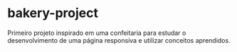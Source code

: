 # bakery-project
Primeiro projeto inspirado em uma confeitaria para estudar o desenvolvimento de uma página responsiva e utilizar conceitos aprendidos.
